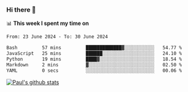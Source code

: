 ### Hi there 👋

📊 **This week I spent my time on**
<!--START_SECTION:waka-->

```txt
From: 23 June 2024 - To: 30 June 2024

Bash         57 mins         █████████████▓░░░░░░░░░░░   54.77 %
JavaScript   25 mins         ██████░░░░░░░░░░░░░░░░░░░   24.10 %
Python       19 mins         ████▓░░░░░░░░░░░░░░░░░░░░   18.54 %
Markdown     2 mins          ▓░░░░░░░░░░░░░░░░░░░░░░░░   02.50 %
YAML         0 secs          ░░░░░░░░░░░░░░░░░░░░░░░░░   00.06 %
```

<!--END_SECTION:waka-->


[![Paul's github stats](https://github-readme-stats.vercel.app/api?username=mickeyouyou&theme=dracula&show_icons=true)](https://github.com/anuraghazra/github-readme-stats)
